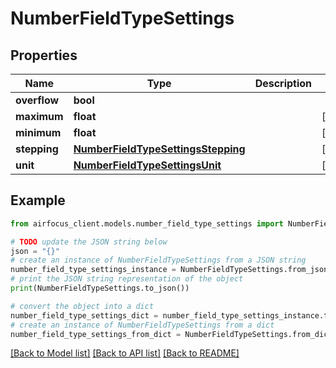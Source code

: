 # NumberFieldTypeSettings


## Properties

Name | Type | Description | Notes
------------ | ------------- | ------------- | -------------
**overflow** | **bool** |  | 
**maximum** | **float** |  | [optional] 
**minimum** | **float** |  | [optional] 
**stepping** | [**NumberFieldTypeSettingsStepping**](NumberFieldTypeSettingsStepping.md) |  | [optional] 
**unit** | [**NumberFieldTypeSettingsUnit**](NumberFieldTypeSettingsUnit.md) |  | [optional] 

## Example

```python
from airfocus_client.models.number_field_type_settings import NumberFieldTypeSettings

# TODO update the JSON string below
json = "{}"
# create an instance of NumberFieldTypeSettings from a JSON string
number_field_type_settings_instance = NumberFieldTypeSettings.from_json(json)
# print the JSON string representation of the object
print(NumberFieldTypeSettings.to_json())

# convert the object into a dict
number_field_type_settings_dict = number_field_type_settings_instance.to_dict()
# create an instance of NumberFieldTypeSettings from a dict
number_field_type_settings_from_dict = NumberFieldTypeSettings.from_dict(number_field_type_settings_dict)
```
[[Back to Model list]](../README.md#documentation-for-models) [[Back to API list]](../README.md#documentation-for-api-endpoints) [[Back to README]](../README.md)



